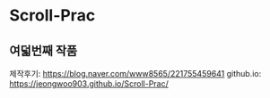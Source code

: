# Scroll-Prac
## 여덟번째 작품
제작후기: https://blog.naver.com/www8565/221755459641
github.io: https://jeongwoo903.github.io/Scroll-Prac/
